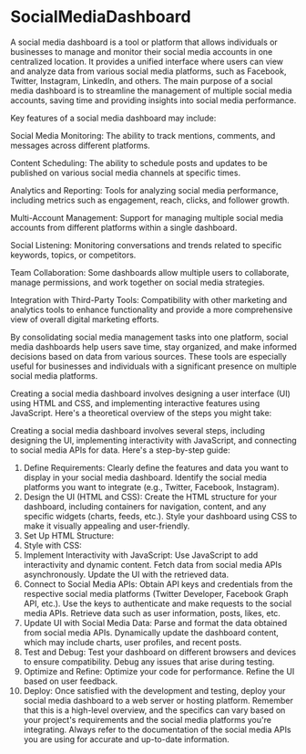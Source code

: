 # SocialMediaDashboard
A social media dashboard is a tool or platform that allows individuals or businesses to manage and monitor their social media accounts in one centralized location. It provides a unified interface where users can view and analyze data from various social media platforms, such as Facebook, Twitter, Instagram, LinkedIn, and others. The main purpose of a social media dashboard is to streamline the management of multiple social media accounts, saving time and providing insights into social media performance.

Key features of a social media dashboard may include:

Social Media Monitoring: The ability to track mentions, comments, and messages across different platforms.

Content Scheduling: The ability to schedule posts and updates to be published on various social media channels at specific times.

Analytics and Reporting: Tools for analyzing social media performance, including metrics such as engagement, reach, clicks, and follower growth.

Multi-Account Management: Support for managing multiple social media accounts from different platforms within a single dashboard.

Social Listening: Monitoring conversations and trends related to specific keywords, topics, or competitors.

Team Collaboration: Some dashboards allow multiple users to collaborate, manage permissions, and work together on social media strategies.

Integration with Third-Party Tools: Compatibility with other marketing and analytics tools to enhance functionality and provide a more comprehensive view of overall digital marketing efforts.

By consolidating social media management tasks into one platform, social media dashboards help users save time, stay organized, and make informed decisions based on data from various sources. These tools are especially useful for businesses and individuals with a significant presence on multiple social media platforms.

Creating a social media dashboard involves designing a user interface (UI) using HTML and CSS, and implementing interactive features using JavaScript. Here's a theoretical overview of the steps you might take:


Creating a social media dashboard involves several steps, including designing the UI, implementing interactivity with JavaScript, and connecting to social media APIs for data. Here's a step-by-step guide:

1. Define Requirements:
Clearly define the features and data you want to display in your social media dashboard.
Identify the social media platforms you want to integrate (e.g., Twitter, Facebook, Instagram).
2. Design the UI (HTML and CSS):
Create the HTML structure for your dashboard, including containers for navigation, content, and any specific widgets (charts, feeds, etc.).
Style your dashboard using CSS to make it visually appealing and user-friendly.
3. Set Up HTML Structure:
4. Style with CSS:
5. Implement Interactivity with JavaScript:
Use JavaScript to add interactivity and dynamic content.
Fetch data from social media APIs asynchronously.
Update the UI with the retrieved data.
6. Connect to Social Media APIs:
Obtain API keys and credentials from the respective social media platforms (Twitter Developer, Facebook Graph API, etc.).
Use the keys to authenticate and make requests to the social media APIs.
Retrieve data such as user information, posts, likes, etc.
7. Update UI with Social Media Data:
Parse and format the data obtained from social media APIs.
Dynamically update the dashboard content, which may include charts, user profiles, and recent posts.
8. Test and Debug:
Test your dashboard on different browsers and devices to ensure compatibility.
Debug any issues that arise during testing.
9. Optimize and Refine:
Optimize your code for performance.
Refine the UI based on user feedback.
10. Deploy:
Once satisfied with the development and testing, deploy your social media dashboard to a web server or hosting platform.
Remember that this is a high-level overview, and the specifics can vary based on your project's requirements and the social media platforms you're integrating. Always refer to the documentation of the social media APIs you are using for accurate and up-to-date information.
